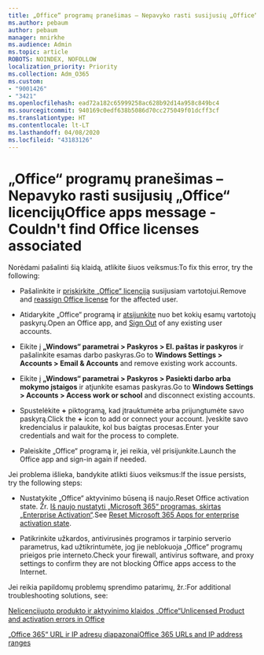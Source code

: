 ```yaml
---
title: „Office“ programų pranešimas – Nepavyko rasti susijusių „Office“ licencijų
ms.author: pebaum
author: pebaum
manager: mnirkhe
ms.audience: Admin
ms.topic: article
ROBOTS: NOINDEX, NOFOLLOW
localization_priority: Priority
ms.collection: Adm_O365
ms.custom:
- "9001426"
- "3421"
ms.openlocfilehash: ead72a182c65999258ac628b92d14a958c849bc4
ms.sourcegitcommit: 940169c0edf638b5086d70cc275049f01dcff3cf
ms.translationtype: HT
ms.contentlocale: lt-LT
ms.lasthandoff: 04/08/2020
ms.locfileid: "43183126"
---
```

# <a name="office-apps-message---couldnt-find-office-licenses-associated"></a><span data-ttu-id="3057f-102">„Office“ programų pranešimas – Nepavyko rasti susijusių „Office“ licencijų</span><span class="sxs-lookup"><span data-stu-id="3057f-102">Office apps message - Couldn't find Office licenses associated</span></span>

<span data-ttu-id="3057f-103">Norėdami pašalinti šią klaidą, atlikite šiuos veiksmus:</span><span class="sxs-lookup"><span data-stu-id="3057f-103">To fix this error, try the following:</span></span>

- <span data-ttu-id="3057f-104">Pašalinkite ir [priskirkite „Office“ licenciją](https://docs.microsoft.com/office365/admin/manage/assign-licenses-to-users?view=o365-worldwide) susijusiam vartotojui.</span><span class="sxs-lookup"><span data-stu-id="3057f-104">Remove and [reassign Office license](https://docs.microsoft.com/office365/admin/manage/assign-licenses-to-users?view=o365-worldwide) for the affected user.</span></span>

- <span data-ttu-id="3057f-105">Atidarykite „Office“ programą ir [atsijunkite](https://support.office.com/article/sign-out-of-office-5a20dc11-47e9-4b6f-945d-478cb6d92071) nuo bet kokių esamų vartotojų paskyrų.</span><span class="sxs-lookup"><span data-stu-id="3057f-105">Open an Office app, and [Sign Out](https://support.office.com/article/sign-out-of-office-5a20dc11-47e9-4b6f-945d-478cb6d92071) of any existing user accounts.</span></span>

- <span data-ttu-id="3057f-106">Eikite į **„Windows“ parametrai > Paskyros > El. paštas ir paskyros** ir pašalinkite esamas darbo paskyras.</span><span class="sxs-lookup"><span data-stu-id="3057f-106">Go to **Windows Settings > Accounts > Email & Accounts** and remove existing work accounts.</span></span>

- <span data-ttu-id="3057f-107">Eikite į **„Windows“ parametrai > Paskyros > Pasiekti darbo arba mokymo įstaigos** ir atjunkite esamas paskyras.</span><span class="sxs-lookup"><span data-stu-id="3057f-107">Go to **Windows Settings > Accounts > Access work or school** and disconnect existing accounts.</span></span>

- <span data-ttu-id="3057f-108">Spustelėkite **+** piktogramą, kad įtrauktumėte arba prijungtumėte savo paskyrą.</span><span class="sxs-lookup"><span data-stu-id="3057f-108">Click the **+** icon to add or connect your account.</span></span> <span data-ttu-id="3057f-109">Įveskite savo kredencialus ir palaukite, kol bus baigtas procesas.</span><span class="sxs-lookup"><span data-stu-id="3057f-109">Enter your credentials and wait for the process to complete.</span></span>

- <span data-ttu-id="3057f-110">Paleiskite „Office“ programą ir, jei reikia, vėl prisijunkite.</span><span class="sxs-lookup"><span data-stu-id="3057f-110">Launch the Office app and sign-in again if needed.</span></span>

<span data-ttu-id="3057f-111">Jei problema išlieka, bandykite atlikti šiuos veiksmus:</span><span class="sxs-lookup"><span data-stu-id="3057f-111">If the issue persists, try the following steps:</span></span>

- <span data-ttu-id="3057f-112">Nustatykite „Office“ aktyvinimo būseną iš naujo.</span><span class="sxs-lookup"><span data-stu-id="3057f-112">Reset Office activation state.</span></span> <span data-ttu-id="3057f-113">Žr. [Iš naujo nustatyti „Microsoft 365“ programas, skirtas „Enterprise Activation“](https://docs.microsoft.com/office365/troubleshoot/activation/reset-office-365-proplus-activation-state).</span><span class="sxs-lookup"><span data-stu-id="3057f-113">See [Reset Microsoft 365 Apps for enterprise activation state](https://docs.microsoft.com/office365/troubleshoot/activation/reset-office-365-proplus-activation-state).</span></span>

- <span data-ttu-id="3057f-114">Patikrinkite užkardos, antivirusinės programos ir tarpinio serverio parametrus, kad užtikrintumėte, jog jie neblokuoja „Office“ programų prieigos prie interneto.</span><span class="sxs-lookup"><span data-stu-id="3057f-114">Check your firewall, antivirus software, and proxy settings to confirm they are not blocking Office apps access to the Internet.</span></span> 

<span data-ttu-id="3057f-115">Jei reikia papildomų problemų sprendimo patarimų, žr.:</span><span class="sxs-lookup"><span data-stu-id="3057f-115">For additional troubleshooting solutions, see:</span></span>

[<span data-ttu-id="3057f-116">Nelicencijuoto produkto ir aktyvinimo klaidos „Office“</span><span class="sxs-lookup"><span data-stu-id="3057f-116">Unlicensed Product and activation errors in Office</span></span>](https://support.office.com/Article/0d23d3c0-c19c-4b2f-9845-5344fedc4380?wt.mc_id=Alchemy_ClientDIA)

[<span data-ttu-id="3057f-117">„Office 365“ URL ir IP adresų diapazonai</span><span class="sxs-lookup"><span data-stu-id="3057f-117">Office 365 URLs and IP address ranges</span></span>](https://docs.microsoft.com/office365/enterprise/urls-and-ip-address-ranges)
